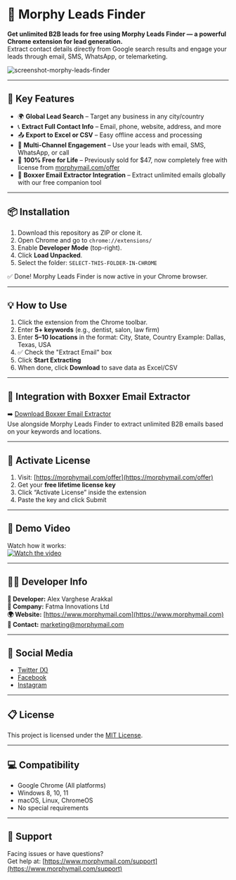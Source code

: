 # 🧠 Morphy Leads Finder

**Get unlimited B2B leads for free using Morphy Leads Finder — a powerful Chrome extension for lead generation.**  
Extract contact details directly from Google search results and engage your leads through email, SMS, WhatsApp, or telemarketing.

![screenshot-morphy-leads-finder](https://github.com/user-attachments/assets/56c2c5cb-a0fd-4dc5-9795-206cbaae9b22)

---

## 🚀 Key Features

- 🌍 **Global Lead Search** – Target any business in any city/country
- 📞 **Extract Full Contact Info** – Email, phone, website, address, and more
- 📤 **Export to Excel or CSV** – Easy offline access and processing
- 📲 **Multi-Channel Engagement** – Use your leads with email, SMS, WhatsApp, or call
- 🔑 **100% Free for Life** – Previously sold for $47, now completely free with license from [morphymail.com/offer](https://morphymail.com/offer)
- 🤖 **Boxxer Email Extractor Integration** – Extract unlimited emails globally with our free companion tool

---

## 📦 Installation

1. Download this repository as ZIP or clone it.
2. Open Chrome and go to `chrome://extensions/`
3. Enable **Developer Mode** (top-right).
4. Click **Load Unpacked**.
5. Select the folder: `SELECT-THIS-FOLDER-IN-CHROME`

✅ Done! Morphy Leads Finder is now active in your Chrome browser.

---

## 💡 How to Use

1. Click the extension from the Chrome toolbar.
2. Enter **5+ keywords** (e.g., dentist, salon, law firm)
3. Enter **5–10 locations** in the format:
   City, State, Country Example: Dallas, Texas, USA
4. ✅ Check the "Extract Email" box
5. Click **Start Extracting**
6. When done, click **Download** to save data as Excel/CSV

---

## 🔗 Integration with Boxxer Email Extractor

➡️ [Download Boxxer Email Extractor](https://www.emailextractor.co/boxxeremailextractor.exe)  
Use alongside Morphy Leads Finder to extract unlimited B2B emails based on your keywords and locations.

---

## 🔐 Activate License

1. Visit: [https://morphymail.com/offer](https://morphymail.com/offer)
2. Get your **free lifetime license key**
3. Click “Activate License” inside the extension
4. Paste the key and click Submit

---

## 🎥 Demo Video

Watch how it works:  
[![Watch the video](https://img.youtube.com/vi/-UKsL1LfWf4/0.jpg)](https://youtu.be/-UKsL1LfWf4)

---

## 🧑‍💻 Developer Info

**👤 Developer:** Alex Varghese Arakkal  
**🏢 Company:** Fatma Innovations Ltd  
**🌍 Website:** [https://www.morphymail.com](https://www.morphymail.com)  
**📧 Contact:** [marketing@morphymail.com](mailto:marketing@morphymail.com)

---

## 📱 Social Media

- [Twitter (X)](https://x.com/morphymailteam)
- [Facebook](https://facebook.com/morphymail)
- [Instagram](https://www.instagram.com/morphymail/)

---

## 📋 License

This project is licensed under the [MIT License](https://opensource.org/licenses/MIT).

---

## 💻 Compatibility

- Google Chrome (All platforms)
- Windows 8, 10, 11
- macOS, Linux, ChromeOS
- No special requirements

---

## 🙌 Support

Facing issues or have questions?  
Get help at: [https://www.morphymail.com/support](https://www.morphymail.com/support)

